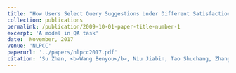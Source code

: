 ```yaml
---
title: "How Users Select Query Suggestions Under Different Satisfaction States?."
collection: publications
permalink: /publication/2009-10-01-paper-title-number-1
excerpt: 'A model in QA task'
date:  November, 2017
venue: 'NLPCC'
paperurl: '../papers/nlpcc2017.pdf'
citation: 'Su Zhan, <b>Wang Benyou</b>, Niu Jiabin, Tao Shuchang, Zhang Peng, Song Dawei. (2017). &quot;Enhanced Embedding based Attentive Pooling Network for Answer Selection.&quot; <i>NLPCC</i>.' 
---
```

